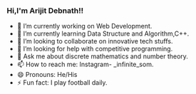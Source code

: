 ### Hi,I'm Arijit Debnath!!

- 🔭 I’m currently working on Web Development.
- 🌱 I’m currently learning Data Structure and Algorithm,C++. 
- 👯 I’m looking to collaborate on innovative tech stuffs.
- 🤔 I’m looking for help with competitive programming.
- 💬 Ask me about discrete mathematics and number theory.
- 📫 How to reach me: Instagram- _infinite_som.
- 😄 Pronouns: He/His
- ⚡ Fun fact: I play football daily.
